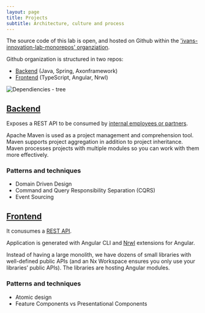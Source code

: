 ```yaml
---
layout: page
title: Projects
subtitle: Architecture, culture and process
---
```


The source code of this lab is open, and hosted on Github within the ['ivans-innovation-lab-monorepos' organziation](https://github.com/ivans-innovation-lab-monorepos). 

Github organization is structured in two repos:
- [Backend](https://ivans-innovation-lab-monorepos.github.io/my-company-backend) (Java, Spring, Axonframework)
- [Frontend](https://ivans-innovation-lab-monorepos.github.io/my-company-frontend) (TypeScript, Angular, Nrwl)

![Dependiencies - tree](https://github.com/ivans-innovation-lab/ivans-innovation-lab.github.io/raw/master/img/monolith-dep.png)

## [Backend](https://ivans-innovation-lab-monorepos.github.io/my-company-backend)
Exposes a REST API to be consumed by [internal employees or partners](http://idugalic.pro/2017-12-26-API-Strategy/).

Apache Maven is used as a project management and comprehension tool. Maven supports project aggregation in addition to project inheritance. Maven processes projects with multiple modules so you can work with them more effectively.

### Patterns and techniques

- Domain Driven Design
- Command and Query Responsibility Separation (CQRS)
- Event Sourcing


## [Frontend](https://ivans-innovation-lab-monorepos.github.io/my-company-frontend)
It conusumes a [REST API](https://ivans-innovation-lab-monorepos.github.io/my-company-backend#run-monolith).

Application is generated with Angular CLI and [Nrwl](https://nrwl.io/nx) extensions for Angular. 

Instead of having a large monolith, we have dozens of small libraries with well-defined public APIs (and an Nx Workspace ensures you only use your libraries’ public APIs). The libraries are hosting Angular modules.

### Patterns and techniques

- Atomic design
- Feature Components vs Presentational Components
